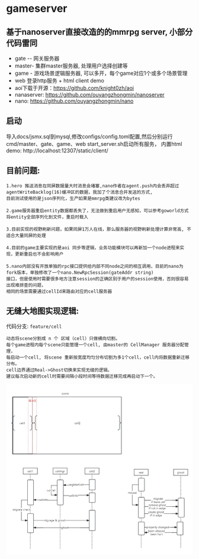 # gameserver
## 基于nanoserver直接改造的的mmrpg server, 小部分代码雷同
* gate -- 网关服务器
* master- 集群master服务器, 处理用户选择创建等
* game - 游戏场景逻辑服务器, 可以多开，每个game对应1个或多个场景管理
* web 登录http服务 + html client demo
* aoi下载于开源：https://github.com/knight0zh/aoi
* nanaserver: https://github.com/ouyangzhongmin/nanoserver
* nano: https://github.com/ouyangzhongmin/nano

## 启动
导入docs/jsmx.sql到mysql,修改configs/config.toml配置,然后分别运行cmd/master、gate、game、web start_server.sh启动所有服务，
内置html demo: http://localhost:12307/static/client/

## 目前问题:
```aiignore
1.hero 推送消息在同屏数据量大时消息会堵塞,nano作者在agent.push内会丢弃超过agentWriteBacklog(16)缓冲区的数据，我加了个消息合并发送的方式,
目前测试使用的是json序列化，生产如果是mmrpg类建议改为bytes

2.game服务器重启entity数据都丢失了，无法做到重启用户无感知，可以参考goworld方式将entity全部序列化到文件，重启时载入

3.目前实现的视野刷新问题，如果同屏1万人在线，那么服务器的视野刷新处理计算非常高, 不适合大量同屏的处理

4.目前的game主要实现的是aoi 同步等逻辑，业务功能模块可以再新加一个node进程来实现，更新重启也不会影响用户

5.nano内部没有开放单独的rpc接口提供给内部不同node之间的相互调用，目前的nano为fork版本，单独修改了一个nano.NewRpcSession(gateAddr string)
接口，但是使用时需要很多地方注意session的正确区别于用户的session使用，否则很容易出现难排查的问题，
相同的场景需要通过cellId来路由对应的cell服务器
```

## 无缝大地图实现逻辑:
代码分支: `feature/cell`
```aiignore
动态将scene分割成 n 个 区域（cell）只做横向切割。
每个game进程内每个scene只能管理一个cell, 由master的 CellManager 服务器分配管理，
每启动一个cell, 将scene 重新按宽度均匀分布切割为多1个cell，cell内将数据重新迁移分布。
cell边界通过Real->Ghost切换来实现无缝的逻辑。
建议每次启动新的cell时需要间隔小段时间等待数据迁移完成再启动下一个。
```
![image](./cell时序图.jpg)